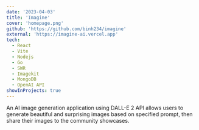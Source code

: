 ```yaml
---
date: '2023-04-03'
title: 'Imagine'
cover: 'homepage.png'
github: 'https://github.com/binh234/imagine'
external: 'https://imagine-ai.vercel.app'
tech:
  - React
  - Vite
  - Nodejs
  - Go
  - SWR
  - Imagekit
  - MongoDB
  - OpenAI API
showInProjects: true
---
```


An AI image generation application using DALL-E 2 API allows users to generate beautiful and surprising images based on specified prompt, then share their images to the community showcases.
